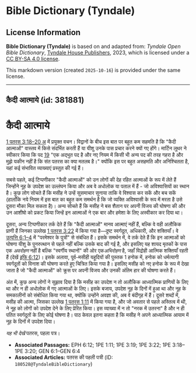 # Bible Dictionary (Tyndale)

## License Information

**Bible Dictionary (Tyndale)** is based on and adapted from: _Tyndale Open Bible Dictionary_, [Tyndale House Publishers](https://tyndaleopenresources.com/), 2023, which is licensed under a [CC BY-SA 4.0 license](https://creativecommons.org/licenses/by-sa/4.0/legalcode.en).

This markdown version (created `2025-10-16`) is provided under the same license.



--------------------------------

## कैदी आत्माये (id: 381881)

कैदी आत्माये
============

[1 पतरस 3:18–20 अ](https://ref.ly/1Pet3:18-1Pet3:20) में प्रयुक्त वचन। विद्वानों के बीच इस बात पर बहुत कम सहमति है कि "कैदी आत्माओं" वास्तव में किसे संदर्भित करती हैं या यीशु उनके पास प्रचार करने क्यों गए होंगे। मार्टिन लूथर ने स्वीकार किया कि पद [19](https://ref.ly/1Pet3:19) "एक अद्भुत पद है और नए नियम में किसी भी अन्य पद की तरह गहरा है और मुझे यकीन नहीं है कि संत पतरस का क्या मतलब है।" क्योंकि इस पर बहुत असहमति और अनिश्चितता है, यहां कई संभावित व्याख्याएं प्रस्तुत की गई हैं।

सबसे पहले, कई टिप्पणीकार "कैदी आत्माओं" को उन लोगों की देह रहित आत्माओं के रूप में लेते हैं जिन्होंने नूह के उपदेश का उल्लंघन किया और अब वे अधोलोक या पताल में हैं \- जो अविश्वासियों का स्थान है। कुछ लोग सोचते हैं कि मसीह ने उन्हें सुसमाचार सुनाया ताकि वे विश्वास कर सकें और बच सकें (हालाँकि नये नियम में इस बात का बहुत कम समर्थन है कि जो व्यक्ति अविश्वासी के रूप में मरता है उसे दूसरा मौका मिल सकता है)। अन्य सोचते हैं कि मसीह ने बस शैतान पर अपनी विजय की घोषणा की और उन आशीषो को प्रकट किया जिन्हें इन आत्माओं ने एक बार और हमेशा के लिए अस्वीकार कर दिया था।

दूसरा, अन्य टिप्पणीकार तर्क देते हैं कि "कैदी आत्माओं" मानव आत्माएं नहीं हैं, बल्कि वे वही अलौकिक प्राणी हैं जिनका उल्लेख [1 पतरस 3:22](https://ref.ly/1Pet3:22) में किया गया है—दुष्ट स्वर्गदूत, अधिकारी, और शक्तियाँ। वे [उत्पत्ति 6:1–4](https://ref.ly/Gen6:1-Gen6:4) में "परमेश्वर के पुत्रों" से संबंधित हैं। इसके समर्थन में, वे तर्क देते हैं कि इन आत्माओं को घोषणा यीशु के पुनरुत्थान से पहले नहीं बल्कि उसके बाद की गई है, और इसलिए यह शायद मृतकों के पास एक *अवरोहण* नहीं है बल्कि "स्वर्गीय स्थानों" की ओर एक*अभिरोहण* है, जहाँ विद्रोही आत्मिक शक्तियाँ रहती हैं (देखें [इफि 6:12](https://ref.ly/Eph6:12))। इसके अलावा, पूर्व\-मसीही यहूदियों की पुस्तक 1 हनोक में, हनोक को धर्मत्यागी स्वर्गदूतों को विनाश की घोषणा करते हुए चित्रित किया गया है। इसलिए मसीह को नए हनोक के रूप में देखा जाता है जो "कैदी आत्माओं" को क्रूस पर अपनी विजय और उनकी अंतिम हार की घोषणा करते हैं।

अंत में, कुछ अन्य लोगों ने सुझाव दिया है कि मसीह का उपदेश न तो अलौकिक आध्यात्मिक प्राणियों के लिए था और न ही अधोलोक में गए आत्माओं के लिए। इसके बजाय, उपदेश नूह के दिनों में हुआ था और नूह के समकालीनों को संबोधित किया गया था, क्योंकि उन्होंने अवज्ञा की, अब वे बंदीगृह में हैं। दूसरे शब्दों में, मसीह की आत्मा, जिसका उल्लेख [1 पतरस 1:11](https://ref.ly/1Pet1:11) में किया गया है, और जो अवतार से पहले अस्तित्व में थी, ने नूह को लोगों को उपदेश देने के लिए प्रेरित किया। इस व्याख्या में न तो "नरक में उतरना" है और न ही पतित स्वर्गदूतों के लिए कोई घोषणा है। पाठ केवल इतना कहता है कि मसीह ने अपने आध्यात्मिक आयाम में नूह के दिनों में उपदेश दिया।

*यह भी देखें* पतरस, पहला पत्र।

* **Associated Passages:** EPH 6:12; 1PE 1:11; 1PE 3:19; 1PE 3:22; 1PE 3:18–1PE 3:20; GEN 6:1–GEN 6:4
* **Associated Articles:** पतरस की पहली पत्री (ID: `180528@TyndaleBibleDictionary`)


